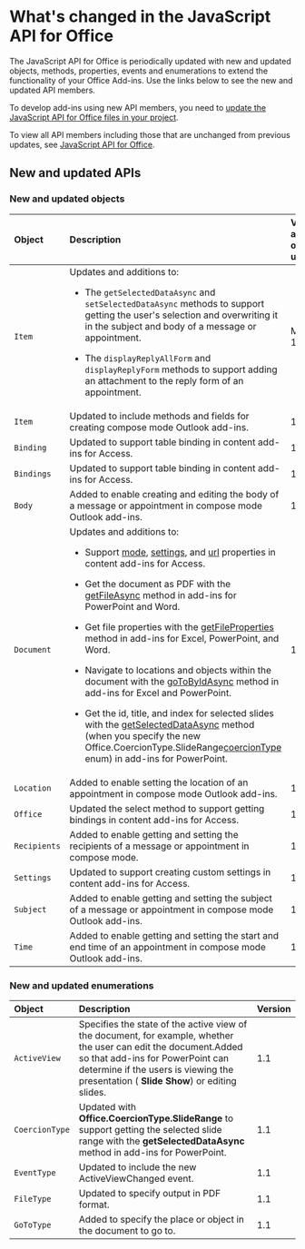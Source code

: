 # What's changed in the JavaScript API for Office

The JavaScript API for Office is periodically updated with new and updated objects, methods, properties, events and enumerations to extend the functionality of your Office Add-ins. Use the links below to see the new and updated API members.

To develop add-ins using new API members, you need to [update the JavaScript API for Office files in your project](/office/dev/add-ins/develop/update-your-javascript-api-for-office-and-manifest-schema-version).

To view all API members including those that are unchanged from previous updates, see [JavaScript API for Office](javascript-api-for-office.md).

## New and updated APIs

### New and updated objects

|**Object**|**Description**|**Version added or updated**|
|:-----|:-----|:-----|
|`Item`|Updates and additions to:<br><ul><li><p>The `getSelectedDataAsync` and `setSelectedDataAsync` methods to support getting the user's selection and overwriting it in the subject and body  of a message or appointment.</p></li><li><p>The `displayReplyAllForm` and `displayReplyForm` methods to support adding an attachment to the reply form of an appointment.</p></li></ul>|Mailbox 1.2|
|`Item`|Updated to include methods and fields for creating compose mode Outlook add-ins. |1.1|
|`Binding`|Updated to support table binding in content add-ins for Access.|1.1|
|`Bindings`|Updated to support table binding in content add-ins for Access.|1.1|
|`Body`|Added to enable creating and editing the body of a message or appointment in compose mode Outlook add-ins.|1.1|
|`Document`|Updates and additions to: <ul><li><p>Support <a href="/javascript/api/office/office.document" target="_blank">mode</a>, <a href="/javascript/api/office/office.document#settings" target="_blank">settings</a>, and <a href="/javascript/api/office/office.document" target="_blank">url</a> properties in content add-ins for Access.</p></li><li><p>Get the document as PDF with the <a href="/javascript/api/office/office.document#getfileasync-filetype--options--callback-" target="_blank">getFileAsync</a> method in add-ins for PowerPoint and Word.</p></li><li><p>Get file properties with the <a href="/javascript/api/office/office.document#getfilepropertiesasync-options--callback-" target="_blank">getFileProperties</a> method in add-ins for Excel, PowerPoint, and Word.</p></li><li><p>Navigate to locations and objects within the document with the <a href="/javascript/api/office/office.document#gotobyidasync-id--gototype--options--callback-" target="_blank">goToByIdAsync</a> method in add-ins for Excel and PowerPoint.</p></li><li><p>Get the id, title, and index for selected slides with the <a href="/javascript/api/office/office.document#getselecteddataasync-coerciontype--options--callback-" target="_blank">getSelectedDataAsync</a> method (when you specify the new <span class="keyword">Office.CoercionType.SlideRange</span><a href="/javascript/api/office/office.coerciontype" target="_blank">coercionType</a> enum) in add-ins for PowerPoint.</p></li></ul>|1.1|
|`Location`|Added to enable setting the location of an appointment in compose mode Outlook add-ins.|1.1|
|`Office`|Updated the select method to support getting bindings in content add-ins for Access.|1.1|
|`Recipients`|Added to enable getting and setting the recipients of a message or appointment in compose mode.|1.1|
|`Settings`|Updated to support creating custom settings in content add-ins for Access.|1.1|
|`Subject`|Added to enable getting and setting the subject of a message or appointment in compose mode Outlook add-ins.|1.1|
|`Time`|Added to enable getting and setting the start and end time of an appointment in compose mode Outlook add-ins.|1.1|

### New and updated enumerations

|**Object**|**Description**|**Version**|
|:-----|:-----|:-----|
|`ActiveView`|Specifies the state of the active view of the document, for example, whether the user can edit the document.Added so that add-ins for PowerPoint can determine if the users is viewing the presentation ( **Slide Show**) or editing slides. |1.1|
|`CoercionType`|Updated with  **Office.CoercionType.SlideRange** to support getting the selected slide range with the **getSelectedDataAsync** method in add-ins for PowerPoint.|1.1|
|`EventType`|Updated to include the new ActiveViewChanged event.|1.1|
|`FileType`|Updated to specify output in PDF format.|1.1|
|`GoToType`|Added to specify the place or object in the document to go to.|1.1|

